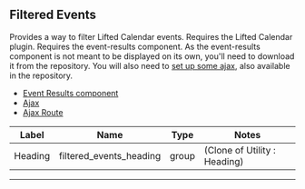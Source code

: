 ## Filtered Events
Provides a way to filter Lifted Calendar events. Requires the Lifted Calendar plugin. Requires the event-results component. As the event-results component is not meant to be displayed on its own, you'll need to download it from the repository. You will also need to <a href="https://liftedlogicdev.wpengine.com/snippet/using-ajax-via-router/" class="underline" target="_blank">set up some ajax</a>, also available in the repository.

* <a href="https://app.buddy.works/liftedlogic/lifted-logic-components-library/repository/content/branch/master/components/event-results" class="underline" target="_blank">Event Results component</a>
* <a href="https://app.buddy.works/liftedlogic/lifted-logic-components-library/repository/content/branch/master/lib/LL_Ajax" class="underline" target="_blank">Ajax</a>
* <a href="https://app.buddy.works/liftedlogic/lifted-logic-components-library/repository/content/branch/master/lib/LL_Router/LL_Route.php" class="underline" target="_blank">Ajax Route</a>

<table class="ll-fields-table">
  <thead>
    <th>Label</th>
    <th>Name</th>
    <th>Type</th>
    <th>Notes</th>
  </thead>
  <tbody>
                    <tr>
                      <td>Heading</td>
                      <td>filtered_events_heading</td>
                      <td>group</td>
                      <td> (Clone of Utility : Heading)</td>
                    </tr>
  </tbody>
</table>

***
